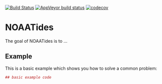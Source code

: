 <!-- README.md is generated from README.Rmd. Please edit that file -->
[![Build Status](https://travis-ci.org/warlicks/NOAATides.svg?branch=master)](https://travis-ci.org/warlicks/NOAATides) [![AppVeyor build status](https://ci.appveyor.com/api/projects/status/github/warlicks/NOAATides?branch=master&svg=true)](https://ci.appveyor.com/project/warlicks/NOAATides) [![codecov](https://codecov.io/gh/warlicks/NOAATides/branch/master/graph/badge.svg)](https://codecov.io/gh/warlicks/NOAATides)

NOAATides
=========

The goal of NOAATides is to ...

Example
-------

This is a basic example which shows you how to solve a common problem:

``` r
## basic example code
```
